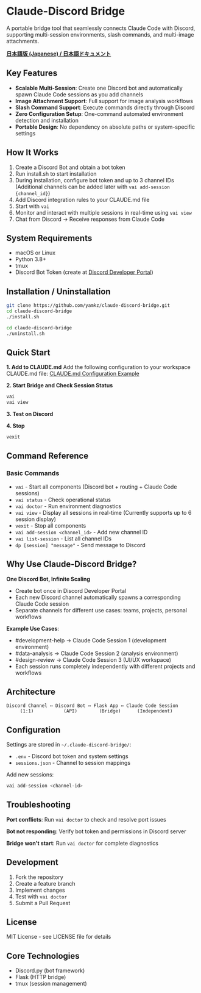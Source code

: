 # Claude-Discord Bridge

A portable bridge tool that seamlessly connects Claude Code with Discord, supporting multi-session environments, slash commands, and multi-image attachments.

**[日本語版 (Japanese) / 日本語ドキュメント](./README_ja.md)**

## Key Features

- **Scalable Multi-Session**: Create one Discord bot and automatically spawn Claude Code sessions as you add channels
- **Image Attachment Support**: Full support for image analysis workflows
- **Slash Command Support**: Execute commands directly through Discord
- **Zero Configuration Setup**: One-command automated environment detection and installation
- **Portable Design**: No dependency on absolute paths or system-specific settings

## How It Works

1. Create a Discord Bot and obtain a bot token
2. Run install.sh to start installation
3. During installation, configure bot token and up to 3 channel IDs 
   (Additional channels can be added later with `vai add-session {channel_id}`)
4. Add Discord integration rules to your CLAUDE.md file
5. Start with `vai`
6. Monitor and interact with multiple sessions in real-time using `vai view`
7. Chat from Discord → Receive responses from Claude Code

## System Requirements

- macOS or Linux
- Python 3.8+
- tmux
- Discord Bot Token (create at [Discord Developer Portal](https://discord.com/developers/applications))

## Installation / Uninstallation

```bash
git clone https://github.com/yamkz/claude-discord-bridge.git
cd claude-discord-bridge
./install.sh
```

```bash
cd claude-discord-bridge
./uninstall.sh
```

## Quick Start

**1. Add to CLAUDE.md**
Add the following configuration to your workspace CLAUDE.md file:
[CLAUDE.md Configuration Example](./CLAUDE.md)

**2. Start Bridge and Check Session Status**
```bash
vai
vai view
```

**3. Test on Discord**

**4. Stop**
```bash
vexit
```

## Command Reference

### Basic Commands
- `vai` - Start all components (Discord bot + routing + Claude Code sessions)
- `vai status` - Check operational status
- `vai doctor` - Run environment diagnostics
- `vai view` - Display all sessions in real-time
  (Currently supports up to 6 session display)
- `vexit` - Stop all components
- `vai add-session <channel_id>` - Add new channel ID
- `vai list-session` - List all channel IDs
- `dp [session] "message"` - Send message to Discord

## Why Use Claude-Discord Bridge?

**One Discord Bot, Infinite Scaling**
- Create bot once in Discord Developer Portal
- Each new Discord channel automatically spawns a corresponding Claude Code session
- Separate channels for different use cases: teams, projects, personal workflows

**Example Use Cases**:
- #development-help → Claude Code Session 1 (development environment)
- #data-analysis → Claude Code Session 2 (analysis environment)  
- #design-review → Claude Code Session 3 (UI/UX workspace)
- Each session runs completely independently with different projects and workflows

## Architecture

```
Discord Channel ↔ Discord Bot ↔ Flask App ↔ Claude Code Session
     (1:1)           (API)        (Bridge)      (Independent)
```

## Configuration

Settings are stored in `~/.claude-discord-bridge/`:
- `.env` - Discord bot token and system settings
- `sessions.json` - Channel to session mappings

Add new sessions:
```bash
vai add-session <channel-id>
```

## Troubleshooting

**Port conflicts**: Run `vai doctor` to check and resolve port issues

**Bot not responding**: Verify bot token and permissions in Discord server

**Bridge won't start**: Run `vai doctor` for complete diagnostics

## Development

1. Fork the repository
2. Create a feature branch
3. Implement changes
4. Test with `vai doctor`
5. Submit a Pull Request

## License

MIT License - see LICENSE file for details

## Core Technologies

- Discord.py (bot framework)
- Flask (HTTP bridge)
- tmux (session management)